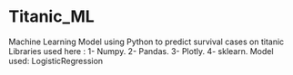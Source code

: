 # Titanic_ML
Machine Learning Model using Python to predict survival cases on titanic
Libraries used here : 1- Numpy. 2- Pandas. 3- Plotly. 4- sklearn.
Model used: LogisticRegression
